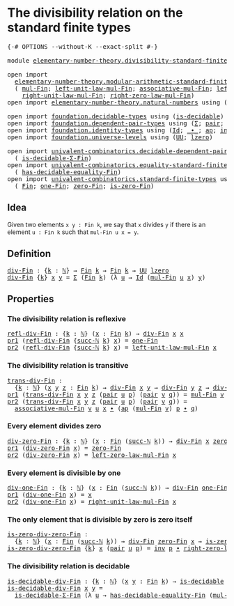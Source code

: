# The divisibility relation on the standard finite types

<pre class="Agda"><a id="67" class="Symbol">{-#</a> <a id="71" class="Keyword">OPTIONS</a> <a id="79" class="Pragma">--without-K</a> <a id="91" class="Pragma">--exact-split</a> <a id="105" class="Symbol">#-}</a>

<a id="110" class="Keyword">module</a> <a id="117" href="elementary-number-theory.divisibility-standard-finite-types.html" class="Module">elementary-number-theory.divisibility-standard-finite-types</a> <a id="177" class="Keyword">where</a>

<a id="184" class="Keyword">open</a> <a id="189" class="Keyword">import</a>
  <a id="198" href="elementary-number-theory.modular-arithmetic-standard-finite-types.html" class="Module">elementary-number-theory.modular-arithmetic-standard-finite-types</a> <a id="264" class="Keyword">using</a>
  <a id="272" class="Symbol">(</a> <a id="274" href="elementary-number-theory.modular-arithmetic-standard-finite-types.html#13402" class="Function">mul-Fin</a><a id="281" class="Symbol">;</a> <a id="283" href="elementary-number-theory.modular-arithmetic-standard-finite-types.html#15446" class="Function">left-unit-law-mul-Fin</a><a id="304" class="Symbol">;</a> <a id="306" href="elementary-number-theory.modular-arithmetic-standard-finite-types.html#13998" class="Function">associative-mul-Fin</a><a id="325" class="Symbol">;</a> <a id="327" href="elementary-number-theory.modular-arithmetic-standard-finite-types.html#16098" class="Function">left-zero-law-mul-Fin</a><a id="348" class="Symbol">;</a>
    <a id="354" href="elementary-number-theory.modular-arithmetic-standard-finite-types.html#15921" class="Function">right-unit-law-mul-Fin</a><a id="376" class="Symbol">;</a> <a id="378" href="elementary-number-theory.modular-arithmetic-standard-finite-types.html#16599" class="Function">right-zero-law-mul-Fin</a><a id="400" class="Symbol">)</a>
<a id="402" class="Keyword">open</a> <a id="407" class="Keyword">import</a> <a id="414" href="elementary-number-theory.natural-numbers.html" class="Module">elementary-number-theory.natural-numbers</a> <a id="455" class="Keyword">using</a> <a id="461" class="Symbol">(</a><a id="462" href="elementary-number-theory.natural-numbers.html#1444" class="Datatype">ℕ</a><a id="463" class="Symbol">;</a> <a id="465" href="elementary-number-theory.natural-numbers.html#1465" class="InductiveConstructor">zero-ℕ</a><a id="471" class="Symbol">;</a> <a id="473" href="elementary-number-theory.natural-numbers.html#1478" class="InductiveConstructor">succ-ℕ</a><a id="479" class="Symbol">)</a>

<a id="482" class="Keyword">open</a> <a id="487" class="Keyword">import</a> <a id="494" href="foundation.decidable-types.html" class="Module">foundation.decidable-types</a> <a id="521" class="Keyword">using</a> <a id="527" class="Symbol">(</a><a id="528" href="foundation.decidable-types.html#1905" class="Function">is-decidable</a><a id="540" class="Symbol">)</a>
<a id="542" class="Keyword">open</a> <a id="547" class="Keyword">import</a> <a id="554" href="foundation.dependent-pair-types.html" class="Module">foundation.dependent-pair-types</a> <a id="586" class="Keyword">using</a> <a id="592" class="Symbol">(</a><a id="593" href="foundation-core.dependent-pair-types.html#502" class="Record">Σ</a><a id="594" class="Symbol">;</a> <a id="596" href="foundation-core.dependent-pair-types.html#575" class="InductiveConstructor">pair</a><a id="600" class="Symbol">;</a> <a id="602" href="foundation-core.dependent-pair-types.html#592" class="Field">pr1</a><a id="605" class="Symbol">;</a> <a id="607" href="foundation-core.dependent-pair-types.html#604" class="Field">pr2</a><a id="610" class="Symbol">)</a>
<a id="612" class="Keyword">open</a> <a id="617" class="Keyword">import</a> <a id="624" href="foundation.identity-types.html" class="Module">foundation.identity-types</a> <a id="650" class="Keyword">using</a> <a id="656" class="Symbol">(</a><a id="657" href="foundation-core.identity-types.html#641" class="Datatype">Id</a><a id="659" class="Symbol">;</a> <a id="661" href="foundation-core.identity-types.html#1239" class="Function Operator">_∙_</a><a id="664" class="Symbol">;</a> <a id="666" href="foundation-core.identity-types.html#2853" class="Function">ap</a><a id="668" class="Symbol">;</a> <a id="670" href="foundation-core.identity-types.html#1552" class="Function">inv</a><a id="673" class="Symbol">)</a>
<a id="675" class="Keyword">open</a> <a id="680" class="Keyword">import</a> <a id="687" href="foundation.universe-levels.html" class="Module">foundation.universe-levels</a> <a id="714" class="Keyword">using</a> <a id="720" class="Symbol">(</a><a id="721" href="foundation-core.universe-levels.html#222" class="Primitive">UU</a><a id="723" class="Symbol">;</a> <a id="725" href="Agda.Primitive.html#764" class="Primitive">lzero</a><a id="730" class="Symbol">)</a>

<a id="733" class="Keyword">open</a> <a id="738" class="Keyword">import</a> <a id="745" href="univalent-combinatorics.decidable-dependent-pair-types.html" class="Module">univalent-combinatorics.decidable-dependent-pair-types</a> <a id="800" class="Keyword">using</a>
  <a id="808" class="Symbol">(</a> <a id="810" href="univalent-combinatorics.decidable-dependent-pair-types.html#1297" class="Function">is-decidable-Σ-Fin</a><a id="828" class="Symbol">)</a>
<a id="830" class="Keyword">open</a> <a id="835" class="Keyword">import</a> <a id="842" href="univalent-combinatorics.equality-standard-finite-types.html" class="Module">univalent-combinatorics.equality-standard-finite-types</a> <a id="897" class="Keyword">using</a>
  <a id="905" class="Symbol">(</a> <a id="907" href="univalent-combinatorics.equality-standard-finite-types.html#2965" class="Function">has-decidable-equality-Fin</a><a id="933" class="Symbol">)</a>
<a id="935" class="Keyword">open</a> <a id="940" class="Keyword">import</a> <a id="947" href="univalent-combinatorics.standard-finite-types.html" class="Module">univalent-combinatorics.standard-finite-types</a> <a id="993" class="Keyword">using</a>
  <a id="1001" class="Symbol">(</a> <a id="1003" href="univalent-combinatorics.standard-finite-types.html#2149" class="Function">Fin</a><a id="1006" class="Symbol">;</a> <a id="1008" href="univalent-combinatorics.standard-finite-types.html#8398" class="Function">one-Fin</a><a id="1015" class="Symbol">;</a> <a id="1017" href="univalent-combinatorics.standard-finite-types.html#7083" class="Function">zero-Fin</a><a id="1025" class="Symbol">;</a> <a id="1027" href="univalent-combinatorics.standard-finite-types.html#7184" class="Function">is-zero-Fin</a><a id="1038" class="Symbol">)</a>
</pre>
## Idea

Given two elements `x y : Fin k`, we say that `x` divides `y` if there is an element `u : Fin k` such that `mul-Fin u x = y`.

## Definition

<pre class="Agda"><a id="div-Fin"></a><a id="1204" href="elementary-number-theory.divisibility-standard-finite-types.html#1204" class="Function">div-Fin</a> <a id="1212" class="Symbol">:</a> <a id="1214" class="Symbol">{</a><a id="1215" href="elementary-number-theory.divisibility-standard-finite-types.html#1215" class="Bound">k</a> <a id="1217" class="Symbol">:</a> <a id="1219" href="elementary-number-theory.natural-numbers.html#1444" class="Datatype">ℕ</a><a id="1220" class="Symbol">}</a> <a id="1222" class="Symbol">→</a> <a id="1224" href="univalent-combinatorics.standard-finite-types.html#2149" class="Function">Fin</a> <a id="1228" href="elementary-number-theory.divisibility-standard-finite-types.html#1215" class="Bound">k</a> <a id="1230" class="Symbol">→</a> <a id="1232" href="univalent-combinatorics.standard-finite-types.html#2149" class="Function">Fin</a> <a id="1236" href="elementary-number-theory.divisibility-standard-finite-types.html#1215" class="Bound">k</a> <a id="1238" class="Symbol">→</a> <a id="1240" href="foundation-core.universe-levels.html#222" class="Primitive">UU</a> <a id="1243" href="Agda.Primitive.html#764" class="Primitive">lzero</a>
<a id="1249" href="elementary-number-theory.divisibility-standard-finite-types.html#1204" class="Function">div-Fin</a> <a id="1257" class="Symbol">{</a><a id="1258" href="elementary-number-theory.divisibility-standard-finite-types.html#1258" class="Bound">k</a><a id="1259" class="Symbol">}</a> <a id="1261" href="elementary-number-theory.divisibility-standard-finite-types.html#1261" class="Bound">x</a> <a id="1263" href="elementary-number-theory.divisibility-standard-finite-types.html#1263" class="Bound">y</a> <a id="1265" class="Symbol">=</a> <a id="1267" href="foundation-core.dependent-pair-types.html#502" class="Record">Σ</a> <a id="1269" class="Symbol">(</a><a id="1270" href="univalent-combinatorics.standard-finite-types.html#2149" class="Function">Fin</a> <a id="1274" href="elementary-number-theory.divisibility-standard-finite-types.html#1258" class="Bound">k</a><a id="1275" class="Symbol">)</a> <a id="1277" class="Symbol">(λ</a> <a id="1280" href="elementary-number-theory.divisibility-standard-finite-types.html#1280" class="Bound">u</a> <a id="1282" class="Symbol">→</a> <a id="1284" href="foundation-core.identity-types.html#641" class="Datatype">Id</a> <a id="1287" class="Symbol">(</a><a id="1288" href="elementary-number-theory.modular-arithmetic-standard-finite-types.html#13402" class="Function">mul-Fin</a> <a id="1296" href="elementary-number-theory.divisibility-standard-finite-types.html#1280" class="Bound">u</a> <a id="1298" href="elementary-number-theory.divisibility-standard-finite-types.html#1261" class="Bound">x</a><a id="1299" class="Symbol">)</a> <a id="1301" href="elementary-number-theory.divisibility-standard-finite-types.html#1263" class="Bound">y</a><a id="1302" class="Symbol">)</a>
</pre>
## Properties

### The divisibility relation is reflexive

<pre class="Agda"><a id="refl-div-Fin"></a><a id="1376" href="elementary-number-theory.divisibility-standard-finite-types.html#1376" class="Function">refl-div-Fin</a> <a id="1389" class="Symbol">:</a> <a id="1391" class="Symbol">{</a><a id="1392" href="elementary-number-theory.divisibility-standard-finite-types.html#1392" class="Bound">k</a> <a id="1394" class="Symbol">:</a> <a id="1396" href="elementary-number-theory.natural-numbers.html#1444" class="Datatype">ℕ</a><a id="1397" class="Symbol">}</a> <a id="1399" class="Symbol">(</a><a id="1400" href="elementary-number-theory.divisibility-standard-finite-types.html#1400" class="Bound">x</a> <a id="1402" class="Symbol">:</a> <a id="1404" href="univalent-combinatorics.standard-finite-types.html#2149" class="Function">Fin</a> <a id="1408" href="elementary-number-theory.divisibility-standard-finite-types.html#1392" class="Bound">k</a><a id="1409" class="Symbol">)</a> <a id="1411" class="Symbol">→</a> <a id="1413" href="elementary-number-theory.divisibility-standard-finite-types.html#1204" class="Function">div-Fin</a> <a id="1421" href="elementary-number-theory.divisibility-standard-finite-types.html#1400" class="Bound">x</a> <a id="1423" href="elementary-number-theory.divisibility-standard-finite-types.html#1400" class="Bound">x</a>
<a id="1425" href="foundation-core.dependent-pair-types.html#592" class="Field">pr1</a> <a id="1429" class="Symbol">(</a><a id="1430" href="elementary-number-theory.divisibility-standard-finite-types.html#1376" class="Function">refl-div-Fin</a> <a id="1443" class="Symbol">{</a><a id="1444" href="elementary-number-theory.natural-numbers.html#1478" class="InductiveConstructor">succ-ℕ</a> <a id="1451" href="elementary-number-theory.divisibility-standard-finite-types.html#1451" class="Bound">k</a><a id="1452" class="Symbol">}</a> <a id="1454" href="elementary-number-theory.divisibility-standard-finite-types.html#1454" class="Bound">x</a><a id="1455" class="Symbol">)</a> <a id="1457" class="Symbol">=</a> <a id="1459" href="univalent-combinatorics.standard-finite-types.html#8398" class="Function">one-Fin</a>
<a id="1467" href="foundation-core.dependent-pair-types.html#604" class="Field">pr2</a> <a id="1471" class="Symbol">(</a><a id="1472" href="elementary-number-theory.divisibility-standard-finite-types.html#1376" class="Function">refl-div-Fin</a> <a id="1485" class="Symbol">{</a><a id="1486" href="elementary-number-theory.natural-numbers.html#1478" class="InductiveConstructor">succ-ℕ</a> <a id="1493" href="elementary-number-theory.divisibility-standard-finite-types.html#1493" class="Bound">k</a><a id="1494" class="Symbol">}</a> <a id="1496" href="elementary-number-theory.divisibility-standard-finite-types.html#1496" class="Bound">x</a><a id="1497" class="Symbol">)</a> <a id="1499" class="Symbol">=</a> <a id="1501" href="elementary-number-theory.modular-arithmetic-standard-finite-types.html#15446" class="Function">left-unit-law-mul-Fin</a> <a id="1523" href="elementary-number-theory.divisibility-standard-finite-types.html#1496" class="Bound">x</a>
</pre>
### The divisibility relation is transitive

<pre class="Agda"><a id="trans-div-Fin"></a><a id="1583" href="elementary-number-theory.divisibility-standard-finite-types.html#1583" class="Function">trans-div-Fin</a> <a id="1597" class="Symbol">:</a>
  <a id="1601" class="Symbol">{</a><a id="1602" href="elementary-number-theory.divisibility-standard-finite-types.html#1602" class="Bound">k</a> <a id="1604" class="Symbol">:</a> <a id="1606" href="elementary-number-theory.natural-numbers.html#1444" class="Datatype">ℕ</a><a id="1607" class="Symbol">}</a> <a id="1609" class="Symbol">(</a><a id="1610" href="elementary-number-theory.divisibility-standard-finite-types.html#1610" class="Bound">x</a> <a id="1612" href="elementary-number-theory.divisibility-standard-finite-types.html#1612" class="Bound">y</a> <a id="1614" href="elementary-number-theory.divisibility-standard-finite-types.html#1614" class="Bound">z</a> <a id="1616" class="Symbol">:</a> <a id="1618" href="univalent-combinatorics.standard-finite-types.html#2149" class="Function">Fin</a> <a id="1622" href="elementary-number-theory.divisibility-standard-finite-types.html#1602" class="Bound">k</a><a id="1623" class="Symbol">)</a> <a id="1625" class="Symbol">→</a> <a id="1627" href="elementary-number-theory.divisibility-standard-finite-types.html#1204" class="Function">div-Fin</a> <a id="1635" href="elementary-number-theory.divisibility-standard-finite-types.html#1610" class="Bound">x</a> <a id="1637" href="elementary-number-theory.divisibility-standard-finite-types.html#1612" class="Bound">y</a> <a id="1639" class="Symbol">→</a> <a id="1641" href="elementary-number-theory.divisibility-standard-finite-types.html#1204" class="Function">div-Fin</a> <a id="1649" href="elementary-number-theory.divisibility-standard-finite-types.html#1612" class="Bound">y</a> <a id="1651" href="elementary-number-theory.divisibility-standard-finite-types.html#1614" class="Bound">z</a> <a id="1653" class="Symbol">→</a> <a id="1655" href="elementary-number-theory.divisibility-standard-finite-types.html#1204" class="Function">div-Fin</a> <a id="1663" href="elementary-number-theory.divisibility-standard-finite-types.html#1610" class="Bound">x</a> <a id="1665" href="elementary-number-theory.divisibility-standard-finite-types.html#1614" class="Bound">z</a>
<a id="1667" href="foundation-core.dependent-pair-types.html#592" class="Field">pr1</a> <a id="1671" class="Symbol">(</a><a id="1672" href="elementary-number-theory.divisibility-standard-finite-types.html#1583" class="Function">trans-div-Fin</a> <a id="1686" href="elementary-number-theory.divisibility-standard-finite-types.html#1686" class="Bound">x</a> <a id="1688" href="elementary-number-theory.divisibility-standard-finite-types.html#1688" class="Bound">y</a> <a id="1690" href="elementary-number-theory.divisibility-standard-finite-types.html#1690" class="Bound">z</a> <a id="1692" class="Symbol">(</a><a id="1693" href="foundation-core.dependent-pair-types.html#575" class="InductiveConstructor">pair</a> <a id="1698" href="elementary-number-theory.divisibility-standard-finite-types.html#1698" class="Bound">u</a> <a id="1700" href="elementary-number-theory.divisibility-standard-finite-types.html#1700" class="Bound">p</a><a id="1701" class="Symbol">)</a> <a id="1703" class="Symbol">(</a><a id="1704" href="foundation-core.dependent-pair-types.html#575" class="InductiveConstructor">pair</a> <a id="1709" href="elementary-number-theory.divisibility-standard-finite-types.html#1709" class="Bound">v</a> <a id="1711" href="elementary-number-theory.divisibility-standard-finite-types.html#1711" class="Bound">q</a><a id="1712" class="Symbol">))</a> <a id="1715" class="Symbol">=</a> <a id="1717" href="elementary-number-theory.modular-arithmetic-standard-finite-types.html#13402" class="Function">mul-Fin</a> <a id="1725" href="elementary-number-theory.divisibility-standard-finite-types.html#1709" class="Bound">v</a> <a id="1727" href="elementary-number-theory.divisibility-standard-finite-types.html#1698" class="Bound">u</a>
<a id="1729" href="foundation-core.dependent-pair-types.html#604" class="Field">pr2</a> <a id="1733" class="Symbol">(</a><a id="1734" href="elementary-number-theory.divisibility-standard-finite-types.html#1583" class="Function">trans-div-Fin</a> <a id="1748" href="elementary-number-theory.divisibility-standard-finite-types.html#1748" class="Bound">x</a> <a id="1750" href="elementary-number-theory.divisibility-standard-finite-types.html#1750" class="Bound">y</a> <a id="1752" href="elementary-number-theory.divisibility-standard-finite-types.html#1752" class="Bound">z</a> <a id="1754" class="Symbol">(</a><a id="1755" href="foundation-core.dependent-pair-types.html#575" class="InductiveConstructor">pair</a> <a id="1760" href="elementary-number-theory.divisibility-standard-finite-types.html#1760" class="Bound">u</a> <a id="1762" href="elementary-number-theory.divisibility-standard-finite-types.html#1762" class="Bound">p</a><a id="1763" class="Symbol">)</a> <a id="1765" class="Symbol">(</a><a id="1766" href="foundation-core.dependent-pair-types.html#575" class="InductiveConstructor">pair</a> <a id="1771" href="elementary-number-theory.divisibility-standard-finite-types.html#1771" class="Bound">v</a> <a id="1773" href="elementary-number-theory.divisibility-standard-finite-types.html#1773" class="Bound">q</a><a id="1774" class="Symbol">))</a> <a id="1777" class="Symbol">=</a>
  <a id="1781" href="elementary-number-theory.modular-arithmetic-standard-finite-types.html#13998" class="Function">associative-mul-Fin</a> <a id="1801" href="elementary-number-theory.divisibility-standard-finite-types.html#1771" class="Bound">v</a> <a id="1803" href="elementary-number-theory.divisibility-standard-finite-types.html#1760" class="Bound">u</a> <a id="1805" href="elementary-number-theory.divisibility-standard-finite-types.html#1748" class="Bound">x</a> <a id="1807" href="foundation-core.identity-types.html#1239" class="Function Operator">∙</a> <a id="1809" class="Symbol">(</a><a id="1810" href="foundation-core.identity-types.html#2853" class="Function">ap</a> <a id="1813" class="Symbol">(</a><a id="1814" href="elementary-number-theory.modular-arithmetic-standard-finite-types.html#13402" class="Function">mul-Fin</a> <a id="1822" href="elementary-number-theory.divisibility-standard-finite-types.html#1771" class="Bound">v</a><a id="1823" class="Symbol">)</a> <a id="1825" href="elementary-number-theory.divisibility-standard-finite-types.html#1762" class="Bound">p</a> <a id="1827" href="foundation-core.identity-types.html#1239" class="Function Operator">∙</a> <a id="1829" href="elementary-number-theory.divisibility-standard-finite-types.html#1773" class="Bound">q</a><a id="1830" class="Symbol">)</a>
</pre>
### Every element divides zero

<pre class="Agda"><a id="div-zero-Fin"></a><a id="1877" href="elementary-number-theory.divisibility-standard-finite-types.html#1877" class="Function">div-zero-Fin</a> <a id="1890" class="Symbol">:</a> <a id="1892" class="Symbol">{</a><a id="1893" href="elementary-number-theory.divisibility-standard-finite-types.html#1893" class="Bound">k</a> <a id="1895" class="Symbol">:</a> <a id="1897" href="elementary-number-theory.natural-numbers.html#1444" class="Datatype">ℕ</a><a id="1898" class="Symbol">}</a> <a id="1900" class="Symbol">(</a><a id="1901" href="elementary-number-theory.divisibility-standard-finite-types.html#1901" class="Bound">x</a> <a id="1903" class="Symbol">:</a> <a id="1905" href="univalent-combinatorics.standard-finite-types.html#2149" class="Function">Fin</a> <a id="1909" class="Symbol">(</a><a id="1910" href="elementary-number-theory.natural-numbers.html#1478" class="InductiveConstructor">succ-ℕ</a> <a id="1917" href="elementary-number-theory.divisibility-standard-finite-types.html#1893" class="Bound">k</a><a id="1918" class="Symbol">))</a> <a id="1921" class="Symbol">→</a> <a id="1923" href="elementary-number-theory.divisibility-standard-finite-types.html#1204" class="Function">div-Fin</a> <a id="1931" href="elementary-number-theory.divisibility-standard-finite-types.html#1901" class="Bound">x</a> <a id="1933" href="univalent-combinatorics.standard-finite-types.html#7083" class="Function">zero-Fin</a>
<a id="1942" href="foundation-core.dependent-pair-types.html#592" class="Field">pr1</a> <a id="1946" class="Symbol">(</a><a id="1947" href="elementary-number-theory.divisibility-standard-finite-types.html#1877" class="Function">div-zero-Fin</a> <a id="1960" href="elementary-number-theory.divisibility-standard-finite-types.html#1960" class="Bound">x</a><a id="1961" class="Symbol">)</a> <a id="1963" class="Symbol">=</a> <a id="1965" href="univalent-combinatorics.standard-finite-types.html#7083" class="Function">zero-Fin</a>
<a id="1974" href="foundation-core.dependent-pair-types.html#604" class="Field">pr2</a> <a id="1978" class="Symbol">(</a><a id="1979" href="elementary-number-theory.divisibility-standard-finite-types.html#1877" class="Function">div-zero-Fin</a> <a id="1992" href="elementary-number-theory.divisibility-standard-finite-types.html#1992" class="Bound">x</a><a id="1993" class="Symbol">)</a> <a id="1995" class="Symbol">=</a> <a id="1997" href="elementary-number-theory.modular-arithmetic-standard-finite-types.html#16098" class="Function">left-zero-law-mul-Fin</a> <a id="2019" href="elementary-number-theory.divisibility-standard-finite-types.html#1992" class="Bound">x</a>
</pre>
### Every element is divisible by one

<pre class="Agda"><a id="div-one-Fin"></a><a id="2073" href="elementary-number-theory.divisibility-standard-finite-types.html#2073" class="Function">div-one-Fin</a> <a id="2085" class="Symbol">:</a> <a id="2087" class="Symbol">{</a><a id="2088" href="elementary-number-theory.divisibility-standard-finite-types.html#2088" class="Bound">k</a> <a id="2090" class="Symbol">:</a> <a id="2092" href="elementary-number-theory.natural-numbers.html#1444" class="Datatype">ℕ</a><a id="2093" class="Symbol">}</a> <a id="2095" class="Symbol">(</a><a id="2096" href="elementary-number-theory.divisibility-standard-finite-types.html#2096" class="Bound">x</a> <a id="2098" class="Symbol">:</a> <a id="2100" href="univalent-combinatorics.standard-finite-types.html#2149" class="Function">Fin</a> <a id="2104" class="Symbol">(</a><a id="2105" href="elementary-number-theory.natural-numbers.html#1478" class="InductiveConstructor">succ-ℕ</a> <a id="2112" href="elementary-number-theory.divisibility-standard-finite-types.html#2088" class="Bound">k</a><a id="2113" class="Symbol">))</a> <a id="2116" class="Symbol">→</a> <a id="2118" href="elementary-number-theory.divisibility-standard-finite-types.html#1204" class="Function">div-Fin</a> <a id="2126" href="univalent-combinatorics.standard-finite-types.html#8398" class="Function">one-Fin</a> <a id="2134" href="elementary-number-theory.divisibility-standard-finite-types.html#2096" class="Bound">x</a>
<a id="2136" href="foundation-core.dependent-pair-types.html#592" class="Field">pr1</a> <a id="2140" class="Symbol">(</a><a id="2141" href="elementary-number-theory.divisibility-standard-finite-types.html#2073" class="Function">div-one-Fin</a> <a id="2153" href="elementary-number-theory.divisibility-standard-finite-types.html#2153" class="Bound">x</a><a id="2154" class="Symbol">)</a> <a id="2156" class="Symbol">=</a> <a id="2158" href="elementary-number-theory.divisibility-standard-finite-types.html#2153" class="Bound">x</a>
<a id="2160" href="foundation-core.dependent-pair-types.html#604" class="Field">pr2</a> <a id="2164" class="Symbol">(</a><a id="2165" href="elementary-number-theory.divisibility-standard-finite-types.html#2073" class="Function">div-one-Fin</a> <a id="2177" href="elementary-number-theory.divisibility-standard-finite-types.html#2177" class="Bound">x</a><a id="2178" class="Symbol">)</a> <a id="2180" class="Symbol">=</a> <a id="2182" href="elementary-number-theory.modular-arithmetic-standard-finite-types.html#15921" class="Function">right-unit-law-mul-Fin</a> <a id="2205" href="elementary-number-theory.divisibility-standard-finite-types.html#2177" class="Bound">x</a>
</pre>
### The only element that is divisible by zero is zero itself

<pre class="Agda"><a id="is-zero-div-zero-Fin"></a><a id="2283" href="elementary-number-theory.divisibility-standard-finite-types.html#2283" class="Function">is-zero-div-zero-Fin</a> <a id="2304" class="Symbol">:</a>
  <a id="2308" class="Symbol">{</a><a id="2309" href="elementary-number-theory.divisibility-standard-finite-types.html#2309" class="Bound">k</a> <a id="2311" class="Symbol">:</a> <a id="2313" href="elementary-number-theory.natural-numbers.html#1444" class="Datatype">ℕ</a><a id="2314" class="Symbol">}</a> <a id="2316" class="Symbol">(</a><a id="2317" href="elementary-number-theory.divisibility-standard-finite-types.html#2317" class="Bound">x</a> <a id="2319" class="Symbol">:</a> <a id="2321" href="univalent-combinatorics.standard-finite-types.html#2149" class="Function">Fin</a> <a id="2325" class="Symbol">(</a><a id="2326" href="elementary-number-theory.natural-numbers.html#1478" class="InductiveConstructor">succ-ℕ</a> <a id="2333" href="elementary-number-theory.divisibility-standard-finite-types.html#2309" class="Bound">k</a><a id="2334" class="Symbol">))</a> <a id="2337" class="Symbol">→</a> <a id="2339" href="elementary-number-theory.divisibility-standard-finite-types.html#1204" class="Function">div-Fin</a> <a id="2347" href="univalent-combinatorics.standard-finite-types.html#7083" class="Function">zero-Fin</a> <a id="2356" href="elementary-number-theory.divisibility-standard-finite-types.html#2317" class="Bound">x</a> <a id="2358" class="Symbol">→</a> <a id="2360" href="univalent-combinatorics.standard-finite-types.html#7184" class="Function">is-zero-Fin</a> <a id="2372" href="elementary-number-theory.divisibility-standard-finite-types.html#2317" class="Bound">x</a>
<a id="2374" href="elementary-number-theory.divisibility-standard-finite-types.html#2283" class="Function">is-zero-div-zero-Fin</a> <a id="2395" class="Symbol">{</a><a id="2396" href="elementary-number-theory.divisibility-standard-finite-types.html#2396" class="Bound">k</a><a id="2397" class="Symbol">}</a> <a id="2399" href="elementary-number-theory.divisibility-standard-finite-types.html#2399" class="Bound">x</a> <a id="2401" class="Symbol">(</a><a id="2402" href="foundation-core.dependent-pair-types.html#575" class="InductiveConstructor">pair</a> <a id="2407" href="elementary-number-theory.divisibility-standard-finite-types.html#2407" class="Bound">u</a> <a id="2409" href="elementary-number-theory.divisibility-standard-finite-types.html#2409" class="Bound">p</a><a id="2410" class="Symbol">)</a> <a id="2412" class="Symbol">=</a> <a id="2414" href="foundation-core.identity-types.html#1552" class="Function">inv</a> <a id="2418" href="elementary-number-theory.divisibility-standard-finite-types.html#2409" class="Bound">p</a> <a id="2420" href="foundation-core.identity-types.html#1239" class="Function Operator">∙</a> <a id="2422" href="elementary-number-theory.modular-arithmetic-standard-finite-types.html#16599" class="Function">right-zero-law-mul-Fin</a> <a id="2445" href="elementary-number-theory.divisibility-standard-finite-types.html#2407" class="Bound">u</a>
</pre>
### The divisibility relation is decidable

<pre class="Agda"><a id="is-decidable-div-Fin"></a><a id="2504" href="elementary-number-theory.divisibility-standard-finite-types.html#2504" class="Function">is-decidable-div-Fin</a> <a id="2525" class="Symbol">:</a> <a id="2527" class="Symbol">{</a><a id="2528" href="elementary-number-theory.divisibility-standard-finite-types.html#2528" class="Bound">k</a> <a id="2530" class="Symbol">:</a> <a id="2532" href="elementary-number-theory.natural-numbers.html#1444" class="Datatype">ℕ</a><a id="2533" class="Symbol">}</a> <a id="2535" class="Symbol">(</a><a id="2536" href="elementary-number-theory.divisibility-standard-finite-types.html#2536" class="Bound">x</a> <a id="2538" href="elementary-number-theory.divisibility-standard-finite-types.html#2538" class="Bound">y</a> <a id="2540" class="Symbol">:</a> <a id="2542" href="univalent-combinatorics.standard-finite-types.html#2149" class="Function">Fin</a> <a id="2546" href="elementary-number-theory.divisibility-standard-finite-types.html#2528" class="Bound">k</a><a id="2547" class="Symbol">)</a> <a id="2549" class="Symbol">→</a> <a id="2551" href="foundation.decidable-types.html#1905" class="Function">is-decidable</a> <a id="2564" class="Symbol">(</a><a id="2565" href="elementary-number-theory.divisibility-standard-finite-types.html#1204" class="Function">div-Fin</a> <a id="2573" href="elementary-number-theory.divisibility-standard-finite-types.html#2536" class="Bound">x</a> <a id="2575" href="elementary-number-theory.divisibility-standard-finite-types.html#2538" class="Bound">y</a><a id="2576" class="Symbol">)</a>
<a id="2578" href="elementary-number-theory.divisibility-standard-finite-types.html#2504" class="Function">is-decidable-div-Fin</a> <a id="2599" href="elementary-number-theory.divisibility-standard-finite-types.html#2599" class="Bound">x</a> <a id="2601" href="elementary-number-theory.divisibility-standard-finite-types.html#2601" class="Bound">y</a> <a id="2603" class="Symbol">=</a>
  <a id="2607" href="univalent-combinatorics.decidable-dependent-pair-types.html#1297" class="Function">is-decidable-Σ-Fin</a> <a id="2626" class="Symbol">(λ</a> <a id="2629" href="elementary-number-theory.divisibility-standard-finite-types.html#2629" class="Bound">u</a> <a id="2631" class="Symbol">→</a> <a id="2633" href="univalent-combinatorics.equality-standard-finite-types.html#2965" class="Function">has-decidable-equality-Fin</a> <a id="2660" class="Symbol">(</a><a id="2661" href="elementary-number-theory.modular-arithmetic-standard-finite-types.html#13402" class="Function">mul-Fin</a> <a id="2669" href="elementary-number-theory.divisibility-standard-finite-types.html#2629" class="Bound">u</a> <a id="2671" href="elementary-number-theory.divisibility-standard-finite-types.html#2599" class="Bound">x</a><a id="2672" class="Symbol">)</a> <a id="2674" href="elementary-number-theory.divisibility-standard-finite-types.html#2601" class="Bound">y</a><a id="2675" class="Symbol">)</a>
</pre>